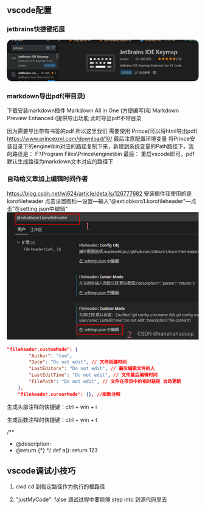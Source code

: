 <!--
 * @Author: coffeecat
 * @Date: 2024-12-03 13:09:07
 * @LastEditors: Do not edit
 * @LastEditTime: 2025-03-05 21:22:57
-->

## vscode配置

### jetbrains快捷键拓展
![alt text](QQ_1741180290375.png)

### markdown导出pdf(带目录)
下载安装markdown插件 Markdown All in One (方便编写)和 Markdown Preview Enhanced (提供导出功能
此时导出pdf不带目录

因为需要导出带有书签的pdf 所以这里我们 需要使用 Prince(可以将html导出pdf)
https://www.princexml.com/download/16/
最后注意配置环境变量
将Prince安装目录下的engine\bin对应的路径复制下来，新建到系统变量的Path路径下，我的路径是：
F:\Program Files\Prince\engine\bin
最后：
重启vscode即可，pdf默认生成路径为markdown文本对应的路径下
### 自动给文章加上编辑时间作者
https://blog.csdn.net/wj624/article/details/126777682
安装插件我使用的是 korofileheader
点击设置图标—设置—输入"@ext:obkoro1.korofileheader"—点击"在setting.json中编辑"
![alt text](image.png)
```json
"fileheader.customMade": {
        "Author": "tom",
        "Date": "Do not edit", // 文件创建时间
        "LastEditors": "Do not edit", // 最后编辑文件的人
        "LastEditTime": "Do not edit", // 文件最后编辑时间
        "FilePath": "Do not edit", // 文件在项目中的相对路径 自动更新
    },
    "fileheader.cursorMode": {}, //函数注释

```
生成头部注释的快捷键：ctrl + win + i
<!--
 * @Author: coffeecat
 * @Date: 2024-12-03 13:09:07
 * @LastEditors: Do not edit
 * @LastEditTime: 2025-03-05 21:18:53
-->

生成函数注释的快捷键：ctrl + win + t

/**
 * @description: 
 * @return {*}
 */
def a():
    return 123


## vscode调试小技巧

1. cwd
cd 到指定路径作为执行的根路径

2. "justMyCode": false
调试过程中要能够 step into 到源代码里去